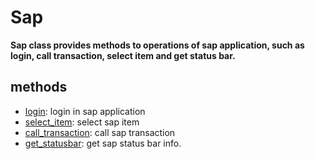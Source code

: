 # Sap

**Sap class provides methods to operations of sap application, such as login, call transaction, select item and get status bar.**

## methods <!-- {docsify-ignore} -->

- [login](./doc/api/python/sap/login.md): login in sap application
- [select_item](./doc/api/python/sap/select_item.md): select sap item
- [call_transaction](./doc/api/python/sap/call_transaction.md): call sap transaction
- [get_statusbar](./doc/api/python/sap/get_statusbar.md): get sap status bar info.